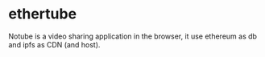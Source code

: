 # ethertube
Notube is a video sharing application in the browser, it use ethereum as db and ipfs as CDN (and host).
